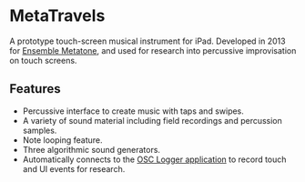 # MetaTravels

A prototype touch-screen musical instrument for iPad. Developed in 2013 for [Ensemble Metatone](http://metatone.net), and used for research into percussive improvisation on touch screens. 
## Features

- Percussive interface to create music with taps and swipes.
- A variety of sound material including field recordings and percussion samples.
- Note looping feature.
- Three algorithmic sound generators.
- Automatically connects to the [OSC Logger application](http://github.com/cpmpercussion/OSC-Logger) to record touch and UI events for research.

